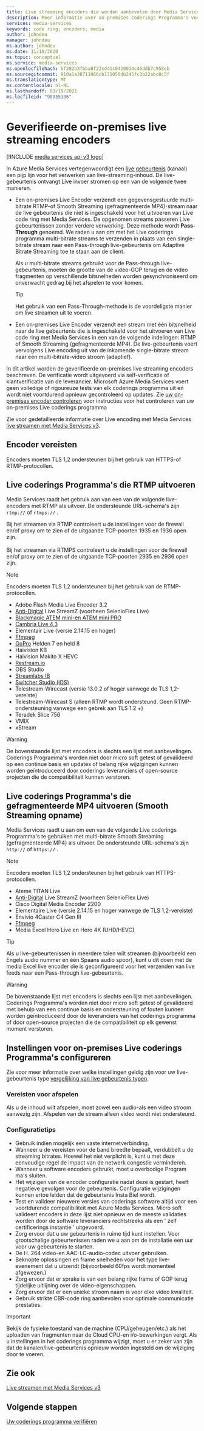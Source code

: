 ```yaml
---
title: Live streaming encoders die worden aanbevolen door Media Services
description: Meer informatie over on-premises coderings Programma's voor live streamen aanbevolen door Media Services
services: media-services
keywords: code ring; encoders; media
author: johndeu
manager: johndeu
ms.author: johndeu
ms.date: 11/10/2020
ms.topic: conceptual
ms.service: media-services
ms.openlocfilehash: bf282b3fbba0f22cd41c0420014c46ddb7c958eb
ms.sourcegitcommit: 910a1a38711966cb171050db245fc3b22abc8c5f
ms.translationtype: MT
ms.contentlocale: nl-NL
ms.lasthandoff: 03/19/2021
ms.locfileid: "98955136"
---
```

# <a name="verified-on-premises-live-streaming-encoders"></a>Geverifieerde on-premises live streaming encoders

[!INCLUDE [media services api v3 logo](./includes/v3-hr.md)]

In Azure Media Services vertegenwoordigt een [live gebeurtenis](/rest/api/media/liveevents) (kanaal) een pijp lijn voor het verwerken van live-streaming-inhoud. De live-gebeurtenis ontvangt Live invoer stromen op een van de volgende twee manieren.

* Een on-premises Live Encoder verzendt een gegevensgestuurde multi-bitrate RTMP-of Smooth Streaming (gefragmenteerde MP4)-stream naar de live gebeurtenis die niet is ingeschakeld voor het uitvoeren van Live code ring met Media Services. De opgenomen streams passeren Live gebeurtenissen zonder verdere verwerking. Deze methode wordt **Pass-Through** genoemd. We raden u aan om met het Live coderings programma multi-bitrate streams te verzenden in plaats van een single-bitrate stream naar een Pass-through live-gebeurtenis om Adaptive Bitrate Streaming toe te staan aan de client. 

    Als u multi-bitrate streams gebruikt voor de Pass-through live-gebeurtenis, moeten de grootte van de video-GOP terug en de video fragmenten op verschillende bitsnelheden worden gesynchroniseerd om onverwacht gedrag bij het afspelen te voor komen.

  > [!TIP]
  > Het gebruik van een Pass-Through-methode is de voordeligste manier om live streamen uit te voeren.
 
* Een on-premises Live Encoder verzendt een stream met één bitsnelheid naar de live gebeurtenis die is ingeschakeld voor het uitvoeren van Live code ring met Media Services in een van de volgende indelingen: RTMP of Smooth Streaming (gefragmenteerde MP4). De live-gebeurtenis voert vervolgens Live encoding uit van de inkomende single-bitrate stream naar een multi-bitrate-video stroom (adaptief).

In dit artikel worden de geverifieerde on-premises live streaming encoders beschreven. De verificatie wordt uitgevoerd via self-verificatie of klantverificatie van de leverancier. Microsoft Azure Media Services voert geen volledige of rigoureuze tests van elk coderings programma uit en wordt niet voortdurend opnieuw gecontroleerd op updates. Zie [uw on-premises encoder controleren](become-on-premises-encoder-partner.md) voor instructies voor het controleren van uw on-premises Live coderings programma

Zie voor gedetailleerde informatie over Live encoding met Media Services [live streamen met Media Services v3](live-streaming-overview.md).

## <a name="encoder-requirements"></a>Encoder vereisten

Encoders moeten TLS 1,2 ondersteunen bij het gebruik van HTTPS-of RTMP-protocollen.

## <a name="live-encoders-that-output-rtmp"></a>Live coderings Programma's die RTMP uitvoeren

Media Services raadt het gebruik aan van een van de volgende live-encoders met RTMP als uitvoer. De ondersteunde URL-schema's zijn `rtmp://` of `rtmps://` .

Bij het streamen via RTMP controleert u de instellingen voor de firewall en/of proxy om te zien of de uitgaande TCP-poorten 1935 en 1936 open zijn.<br/><br/>
Bij het streamen via RTMPS controleert u de instellingen voor de firewall en/of proxy om te zien of de uitgaande TCP-poorten 2935 en 2936 open zijn.

> [!NOTE]
> Encoders moeten TLS 1,2 ondersteunen bij het gebruik van de RTMP-protocollen.

- Adobe Flash Media Live Encoder 3.2
- [Anti-Digital](http://www.antixdigital.com/) Live StreamZ (voorheen SelenioFlex Live)
- [Blackmagic ATEM mini-en ATEM mini PRO](https://www.blackmagicdesign.com/products/atemmini)
- [Cambria Live 4,3](https://www.capellasystems.net/products/cambria-live/)
- Elementair Live (versie 2.14.15 en hoger)
- [Ffmpeg](https://www.ffmpeg.org)
- [GoPro](https://gopro.com/help/articles/block/getting-started-with-live-streaming) Helden 7 en held 8
- Haivision KB
- Haivision Makito X HEVC
- [Restream.io](https://restream.io/)
- OBS Studio
- [Streamlabs IB](https://streamlabs.com/)
- [Switcher Studio (iOS)](https://www.switcherstudio.com/)
- Telestream-Wirecast (versie 13.0.2 of hoger vanwege de TLS 1,2-vereiste)
- Telestream-Wirecast S (alleen RTMP wordt ondersteund. Geen RTMP-ondersteuning vanwege een gebrek aan TLS 1.2 +)
- Teradek Slice 756
- VMIX
- xStream

> [!WARNING]
> De bovenstaande lijst met encoders is slechts een lijst met aanbevelingen. Coderings Programma's worden niet door micro soft getest of gevalideerd op een continue basis en updates of belang rijke wijzigingen kunnen worden geïntroduceerd door coderings leveranciers of open-source projecten die de compatibiliteit kunnen verstoren. 

## <a name="live-encoders-that-output-fragmented-mp4-smooth-streaming-ingest"></a>Live coderings Programma's die gefragmenteerde MP4 uitvoeren (Smooth Streaming opname)

Media Services raadt u aan om een van de volgende Live coderings Programma's te gebruiken met multi-bitrate Smooth Streaming (gefragmenteerde MP4) als uitvoer. De ondersteunde URL-schema's zijn `http://` of `https://` .

> [!NOTE]
> Encoders moeten TLS 1,2 ondersteunen bij het gebruik van HTTPS-protocollen.

- Ateme TITAN Live
- [Anti-Digital](http://www.antixdigital.com/) Live StreamZ (voorheen SelenioFlex Live)
- Cisco Digital Media Encoder 2200
- Elementaire Live (versie 2.14.15 en hoger vanwege de TLS 1,2-vereiste)
- Envivio 4Caster C4 Gen III 
- [Ffmpeg](https://www.ffmpeg.org)
- Media Excel Hero Live en Hero 4K (UHD/HEVC)

> [!TIP]
>  Als u live-gebeurtenissen in meerdere talen wilt streamen (bijvoorbeeld een Engels audio nummer en één Spaans audio spoor), kunt u dit doen met de media Excel live encoder die is geconfigureerd voor het verzenden van live feeds naar een Pass-through live-gebeurtenis.

> [!WARNING]
> De bovenstaande lijst met encoders is slechts een lijst met aanbevelingen. Coderings Programma's worden niet door micro soft getest of gevalideerd met behulp van een continue basis en ondersteuning of fouten kunnen worden geïntroduceerd door de leveranciers van het coderings programma of door open-source projecten die de compatibiliteit op elk gewenst moment verstoren. 

## <a name="configuring-on-premises-live-encoder-settings"></a>Instellingen voor on-premises Live coderings Programma's configureren

Zie voor meer informatie over welke instellingen geldig zijn voor uw live-gebeurtenis type [vergelijking van live gebeurtenis typen](live-event-types-comparison.md).

### <a name="playback-requirements"></a>Vereisten voor afspelen

Als u de inhoud wilt afspelen, moet zowel een audio-als een video stroom aanwezig zijn. Afspelen van de stream alleen video wordt niet ondersteund.

### <a name="configuration-tips"></a>Configuratietips

- Gebruik indien mogelijk een vaste internetverbinding.
- Wanneer u de vereisten voor de band breedte bepaalt, verdubbelt u de streaming bitrates. Hoewel het niet verplicht is, kunt u met deze eenvoudige regel de impact van de netwerk congestie verminderen.
- Wanneer u software encoders gebruikt, moet u overbodige Program ma's sluiten.
- Het wijzigen van de encoder configuratie nadat deze is gestart, heeft negatieve gevolgen voor de gebeurtenis. Configuratie wijzigingen kunnen ertoe leiden dat de gebeurtenis Insta Biel wordt. 
- Test en valideer nieuwere versies van coderings software altijd voor een voortdurende compatibiliteit met Azure Media Services. Micro soft valideert encoders in deze lijst niet opnieuw en de meeste validaties worden door de software leveranciers rechtstreeks als een ' zelf certificerings instantie ' uitgevoerd.
- Zorg ervoor dat u uw gebeurtenis in ruime tijd kunt instellen. Voor grootschalige gebeurtenissen raden we u aan om de installatie een uur voor uw gebeurtenis te starten.
- De H. 264 video-en AAC-LC-audio-codec uitvoer gebruiken.
- Beknopte oplossingen en frame snelheden voor het type live-evenement dat u uitzendt (bijvoorbeeld 60fps wordt momenteel afgewezen.)
- Zorg ervoor dat er sprake is van een belang rijke frame of GOP terug tijdelijke uitlijning over de video-eigenschappen.
- Zorg ervoor dat er een unieke stroom naam is voor elke video kwaliteit.
- Gebruik strikte CBR-code ring aanbevolen voor optimale communicatie prestaties.

> [!IMPORTANT]
> Bekijk de fysieke toestand van de machine (CPU/geheugen/etc.) als het uploaden van fragmenten naar de Cloud CPU-en i/o-bewerkingen vergt. Als u instellingen in het coderings programma wijzigt, moet u er zeker van zijn dat de kanalen/live-gebeurtenis opnieuw worden ingesteld om de wijziging door te voeren.

## <a name="see-also"></a>Zie ook

[Live streamen met Media Services v3](live-streaming-overview.md)

## <a name="next-steps"></a>Volgende stappen

[Uw coderings programma verifiëren](become-on-premises-encoder-partner.md)
